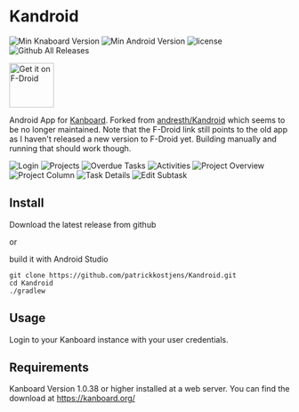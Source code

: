 # Kandroid
![Min Knaboard Version](https://img.shields.io/badge/min.%20Kanboard%20version-1.0.38-lightgray.svg) ![Min Android Version](https://img.shields.io/badge/min.%20Android%20version-4.2-lightgray.svg) ![license](https://img.shields.io/github/license/patrickkostjens/kandroid.svg) ![Github All Releases](https://img.shields.io/github/downloads/patrickkostjens/kandroid/total.svg)

[<img src="https://f-droid.org/badge/get-it-on.png"
      alt="Get it on F-Droid"
      height="80">](https://f-droid.org/app/in.andres.kandroid)

Android App for [Kanboard](https://kanboard.org/). Forked from [andresth/Kandroid](https://github.com/andresth/Kandroid) which seems to be no longer maintained.
Note that the F-Droid link still points to the old app as I haven't released a new version to F-Droid yet. Building manually and running that should work though.

![Login](screenshots/login.png)
![Projects](screenshots/projects.png)
![Overdue Tasks](screenshots/overdue_tasks.png)
![Activities](screenshots/activities.png)
![Project Overview](screenshots/project_overview.png)
![Project Column](screenshots/project_column.png)
![Task Details](screenshots/task_details.png)
![Edit Subtask](screenshots/edit_subtask.png)

## Install
Download the latest release from github

or

build it with Android Studio
```
git clone https://github.com/patrickkostjens/Kandroid.git
cd Kandroid
./gradlew
```

## Usage
Login to your Kanboard instance with your user credentials.

## Requirements
Kanboard Version 1.0.38 or higher installed at a web server.
You can find the download at https://kanboard.org/

